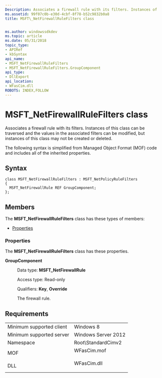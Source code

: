 ```yaml
---
Description: Associates a firewall rule with its filters. Instances of this class can be traversed and the values in the associated filters can be modified, but instances of this class may not be created or deleted.
ms.assetid: 99f07c0b-e30d-4cbf-8f78-b52c9832b0a8
title: MSFT\_NetFirewallRuleFilters class


ms.author: windowssdkdev
ms.topic: article
ms.date: 05/31/2018
topic_type: 
- APIRef
- kbSyntax
api_name: 
- MSFT_NetFirewallRuleFilters
- MSFT_NetFirewallRuleFilters.GroupComponent
api_type: 
- DllExport
api_location: 
- WFasCim.dll
ROBOTS: INDEX,FOLLOW
---
```


# MSFT\_NetFirewallRuleFilters class

Associates a firewall rule with its filters. Instances of this class can be traversed and the values in the associated filters can be modified, but instances of this class may not be created or deleted.

The following syntax is simplified from Managed Object Format (MOF) code and includes all of the inherited properties.

## Syntax

``` syntax
class MSFT_NetFirewallRuleFilters : MSFT_NetPolicyRuleFilters
{
  MSFT_NetFirewallRule REF GroupComponent;
};
```

## Members

The **MSFT\_NetFirewallRuleFilters** class has these types of members:

-   [Properties](#properties)

### Properties

The **MSFT\_NetFirewallRuleFilters** class has these properties.

<dl> <dt>

**GroupComponent**
</dt> <dd> <dl> <dt>

Data type: **MSFT\_NetFirewallRule**
</dt> <dt>

Access type: Read-only
</dt> <dt>

Qualifiers: **Key**, **Override**
</dt> </dl>

The firewall rule.

</dd> </dl>

## Requirements



|                                     |                                                                                        |
|-------------------------------------|----------------------------------------------------------------------------------------|
| Minimum supported client<br/> | Windows 8<br/>                                                                   |
| Minimum supported server<br/> | Windows Server 2012<br/>                                                         |
| Namespace<br/>                | Root\\StandardCimv2<br/>                                                         |
| MOF<br/>                      | <dl> <dt>WFasCim.mof</dt> </dl> |
| DLL<br/>                      | <dl> <dt>WFasCim.dll</dt> </dl> |



 

 




